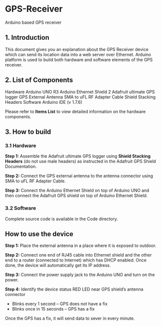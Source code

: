 # GPS-Receiver
Arduino based GPS receiver
## 1.	Introduction

This document gives you an explanation about the GPS Receiver device which can send its location data into a web server over Ethernet. Arduino platform is used to build both hardware and software elements of the GPS receiver. 

## 2.	List of Components

Hardware
Arduino UNO R3
Arduino Ethernet Shield 2
Adafruit ultimate GPS logger
GPS External Antenna
SMA to uFL RF Adapter Cable
Shield Stacking Headers
Software
Arduino IDE (v 1.7.6)

Please refer to **Items List** to view detailed information on the hardware components.

## 3.	How to build

### 3.1 Hardware

**Step 1:**
Assemble the Adafruit ultimate GPS logger using **Shield Stacking Headers** (do not use male headers) as instructed in the Adafruit GPS Shield Documentation.

**Step 2:**
Connect the GPS external antenna to the antenna connector using SMA to uFL RF Adapter Cable.

**Step 3:**
Connect the Arduino Ethernet Shield on top of Arduino UNO and then connect the Adafruit GPS shield on top of Arduino Ethernet Shield.

### 3.2 Software

Complete source code is available in the Code directory.

## How to use the device

**Step 1:**
Place the external antenna in a place where it is exposed to outdoor.

**Step 2:**
Connect one end of RJ45 cable into Ethernet shield and the other end to a router (connected to Internet) which has DHCP enabled. Once done, the device will automatically get its IP address.

**Step 3:**
Connect the power supply jack to the Arduino UNO and turn on the power. 

**Step 4:**
Identify the device status 
RED LED near GPS shield’s antenna connector
- Blinks every 1 second – GPS does not have a fix
- Blinks once in 15 seconds – GPS has a fix

Once the GPS has a fix, it will send data to sever in every minute. 


